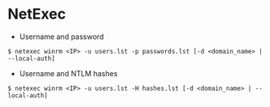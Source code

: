 # NetExec

- Username and password

`$ netexec winrm <IP> -u users.lst -p passwords.lst [-d <domain_name> | --local-auth]`

- Username and NTLM hashes

`$ netexec winrm <IP> -u users.lst -H hashes.lst [-d <domain_name> | --local-auth]`